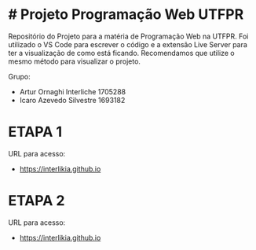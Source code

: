 # #  Projeto Programação Web UTFPR

Repositório do Projeto para a matéria de Programação Web na UTFPR.
Foi utilizado o VS Code para escrever o código e a extensão Live Server para ter a visualização de como está ficando. Recomendamos que utilize o mesmo método para visualizar o projeto.

Grupo: 
- Artur Ornaghi Interliche 1705288
- Icaro Azevedo Silvestre 1693182


# ETAPA 1
URL para acesso: 
- https://interlikia.github.io

# ETAPA 2
URL para acesso:
- https://interlikia.github.io
